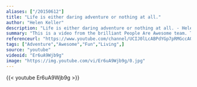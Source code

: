 ```yaml
---
aliases: ["/20150612"]
title: "Life is either daring adventure or nothing at all."
author: "Helen Keller"
description: "Life is either daring adventure or nothing at all. - Helen Keller quotes from GetInspired365.com"
summary: "This is a video from the brilliant People Are Awesome team. The video features skateboarding, parkour, trampoline stunts, circus arts, cliff diving, handstands, calisthenics, yoga ball tricks and a world record basketball trick shot. For more of these incredible videos check out their page by clicking 'more' below."
referenceurl: "https://www.youtube.com/channel/UCIJ0lLcABPdYGp7pRMGccAQ"
tags: ["Adventure","Awesome","Fun","Living",]
source: "youtube"
videoid: "Er6uA9Wjb9g"
image: "https://img.youtube.com/vi/Er6uA9Wjb9g/0.jpg"
---
```


{{< youtube Er6uA9Wjb9g >}}
